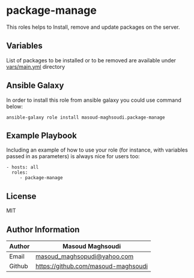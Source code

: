 # package-manage

This roles helps to Install, remove and update packages on the server.

## Variables

List of packages to be installed or to be removed are available under [vars/main.yml](./vars/main.yml) directory

## Ansible Galaxy

In order to install this role from ansible galaxy you could use command below:

    ansible-galaxy role install masoud-maghsoudi.package-manage

## Example Playbook

Including an example of how to use your role (for instance, with variables passed in as parameters) is always nice for users too:

    - hosts: all
      roles:
         - package-manage

## License

MIT

## Author Information

| Author | Masoud Maghsoudi                      |
| ------ | ------------------------------------- |
| Email  | <masoud_maghsopudi@yahoo.com>         |
| Github | <https://github.com/masoud-maghsoudi> |
